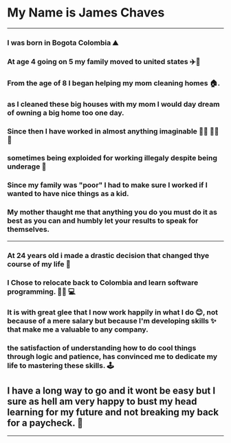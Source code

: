 
# My Name is James Chaves 
***
### I was born in Bogota Colombia ⛰️
### At age 4 going on 5 my family moved to united states ✈️🗽 
### From the age of 8 I began helping my mom cleaning homes 🏠.
### as I cleaned these big houses with my mom I would day dream of owning a big home too one day.
### Since then I have worked in almost anything imaginable 🧑‍🔧 🧑‍🏭 👷  
### sometimes being exploided for working illegaly despite being underage 👶 
### Since my family was "poor" I had to make sure I worked if I wanted to have nice things as a kid. 
### My mother thaught me that anything you do you must do it as best as you can and humbly let your results to speak for themselves.
---
### At 24 years old i made a drastic decision that changed thye course of my life 🛫
### I Chose to relocate back to Colombia and learn software programming. 🧑‍💼 💻
### It is with great glee that I now work happily in what I do 😊, not because of a mere salary but because I'm developing skills ✨ that make me a valuable to any company.
### the satisfaction of understanding how to do cool things through logic and patience, has convinced me to dedicate my life to mastering these skills. 🕹️

## I have a long way to go and it wont be easy but I sure as hell am very happy to bust my head learning for my future and not breaking my back for a paycheck. 💪
 ***
